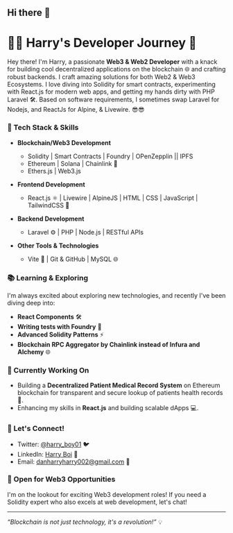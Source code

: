 ## Hi there 👋

# 👨‍💻 Harry's Developer Journey 🚀

Hey there! I'm Harry, a passionate **Web3 & Web2 Developer** with a knack for building cool decentralized applications on the blockchain 🌐 and crafting robust backends. I craft amazing solutions for both Web2 & Web3 Ecosystems. I love diving into Solidity for smart contracts, experimenting with React.js for modern web apps, and getting my hands dirty with PHP Laravel 🛠️. Based on software requirements, I sometimes swap Laravel for Nodejs, and ReactJs for Alpine, & Livewire. 😎😎

### 🔧 Tech Stack & Skills

- **Blockchain/Web3 Development** 
  - Solidity | Smart Contracts | Foundry | OPenZepplin || IPFS
  - Ethereum | Solana | Chainlink 🔗
  - Ethers.js | Web3.js

- **Frontend Development**
  - React.js ⚛️ | Livewire | AlpineJS | HTML | CSS | JavaScript | TailwindCSS 🎨

- **Backend Development**
  - Laravel ⚙️ | PHP | Node.js | RESTful APIs

- **Other Tools & Technologies**
  - Vite 🐳 | Git & GitHub | MySQL 🌐

### 📚 Learning & Exploring

I'm always excited about exploring new technologies, and recently I've been diving deep into:
- **React Components** 🛠️
- **Writing tests with Foundry** 🧪
- **Advanced Solidity Patterns** ⚡
- **Blockchain RPC Aggregator by Chainlink instead of Infura and Alchemy** 🌐

### 🎯 Currently Working On
- Building a **Decentralized Patient Medical Record System** on Ethereum blockchain for transparent and secure lookup of patients health records 🏡.
- Enhancing my skills in **React.js** and building scalable dApps 💻.

### 💬 Let's Connect!

- Twitter: [@harry_boy01](https://twitter.com/harry_boy01) 🐦
- LinkedIn: [Harry Boi](https://www.linkedin.com/in/harry-dan-80749b1b7/) 💼
- Email: danharryharry002@gmail.com 📧

### 💼 Open for Web3 Opportunities

I'm on the lookout for exciting Web3 development roles! If you need a Solidity expert who also excels at web development, let's chat! 

---

_“Blockchain is not just technology, it's a revolution!”_ 💡
